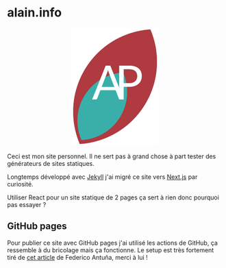 # alain.info

<p align="center">
    <img width="40%" src="https://raw.githubusercontent.com/gallib/gallib.github.io/4dc0ae177c8c70df8ec069d3c38d87c710fda971/public/logo.svg" alt="Mon joli logo fait tout seul avec Figma" />
</p>

Ceci est mon site personnel. Il ne sert pas à grand chose à part tester des générateurs de sites statiques.

Longtemps développé avec [Jekyll](https://jekyllrb.com/) j'ai migré ce site vers [Next.js](https://nextjs.org/) par curiosité.

Utiliser React pour un site statique de 2 pages ça sert à rien donc pourquoi pas essayer ?

## GitHub pages

Pour publier ce site avec GitHub pages j'ai utilisé les actions de GitHub, ça ressemble à du bricolage mais ça fonctionne. Le setup est très fortement tiré de [cet article](https://www.linkedin.com/pulse/deploy-nextjs-app-github-pages-federico-antu%C3%B1a/) de Federico Antuña, merci à lui !